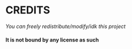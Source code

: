 # CREDITS
_You can freely redistribute/modify/idk this project_
#### It is not bound by any license as such
